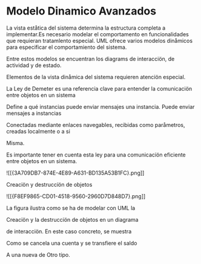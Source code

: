 # Modelo Dinamico Avanzados

La vista eståtica del sistema determina la estructura completa a implementar.Es necesario modelar el comportamento en funcionalidades que requieran tratamlento especial. UML ofrece varios modelos dinåmicos para especificar el comportamiento del sistema.

Entre estos modelos se encuentran los diagrams de interacciön, de actividad y de estado.

Elementos de la vista dinåmica del sistema requieren atenciön especial.

La Ley de Demeter es una referencia clave para entender la comunicaciön entre objetos en un sistema

Define a qué instancias puede enviar mensajes una instancia. Puede enviar mensajes a instancias

Conectadas mediante enlaces navegables, recibidas como paråmetros, creadas localmente o a si

Misma.

Es importante tener en cuenta esta ley para una comunicaciön eficiente entre objetos en un sistema.

![[{3A709DB7-874E-4E89-A631-BD135A53B1FC}.png]]

Creaciön y destrucciön de objetos

![[{F8EF9865-CD01-4518-9560-2960D7D848D7}.png]]

La figura ilustra como se ha de modelar con UML la

Creaciön y Ia destrucciön de objetos en un diagrama

de interacciön. En este caso concreto, se muestra

Como se cancela una cuenta y se transfiere el saldo

A una nueva de Otro tipo.
